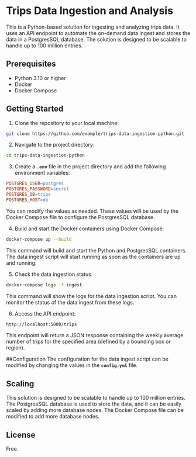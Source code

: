 # Trips Data Ingestion and Analysis
This is a Python-based solution for ingesting and analyzing trips data. It uses an API endpoint to automate the on-demand data ingest and stores the data in a PostgresSQL database. The solution is designed to be scalable to handle up to 100 million entries.

## Prerequisites
- Python 3.10 or higher
- Docker
- Docker Compose

## Getting Started
1. Clone the repository to your local machine:

```bash
git clone https://github.com/example/trips-data-ingestion-python.git
```

2. Navigate to the project directory:
```bash
cd trips-data-ingestion-python
```

3. Create a **`.env`** file in the project directory and add the following environment variables:

```makefile
POSTGRES_USER=postgres
POSTGRES_PASSWORD=secret
POSTGRES_DB=trips
POSTGRES_HOST=db
```
You can modify the values as needed. These values will be used by the Docker Compose file to configure the PostgresSQL database.

4. Build and start the Docker containers using Docker Compose:
```bash
docker-compose up --build
```

This command will build and start the Python and PostgresSQL containers. The data ingest script will start running as soon as the containers are up and running.

5. Check the data ingestion status:

```bash
docker-compose logs -f ingest
```
This command will show the logs for the data ingestion script. You can monitor the status of the data ingest from these logs.

6. Access the API endpoint:

```bash
http://localhost:5000/trips
```
This endpoint will return a JSON response containing the weekly average number of trips for the specified area (defined by a bounding box or region).

##Configuration
The configuration for the data ingest script can be modified by changing the values in the **`config.yml`** file.

## Scaling
This solution is designed to be scalable to handle up to 100 million entries. The PostgresSQL database is used to store the data, and it can be easily scaled by adding more database nodes. The Docker Compose file can be modified to add more database nodes.

## License
Free.